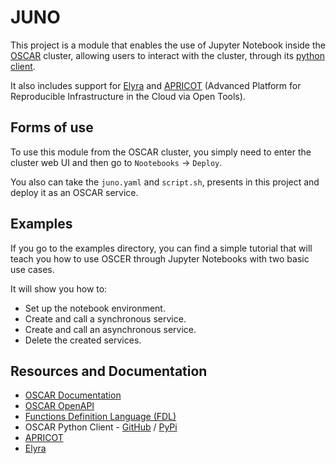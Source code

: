 # JUNO 

This project is a module that enables the use of Jupyter Notebook inside the [OSCAR](https://oscar.grycap.net/) cluster, allowing users to interact with the cluster, through its [python client](https://github.com/grycap/oscar_python).  

It also includes support for [Elyra](https://github.com/elyra-ai/elyra) and [APRICOT](https://github.com/grycap/apricotlab) (Advanced Platform for Reproducible Infrastructure in the Cloud via Open Tools).

## Forms of use

To use this module from the OSCAR cluster, you simply need to enter the cluster web UI and then go to `Nootebooks` -> `Deploy`.

You also can take the `juno.yaml` and `script.sh`, presents in this project and deploy it as an OSCAR service.

## Examples

If you go to the examples directory, you can find a simple tutorial that will teach you how to use OSCER through Jupyter Notebooks with two basic use cases.

It will show you how to:
- Set up the notebook environment.
- Create and call a synchronous service. 
- Create and call an asynchronous service.
- Delete the created services.

## Resources and Documentation

- [OSCAR Documentation](https://docs.oscar.grycap.net/)  
- [OSCAR OpenAPI](https://docs.oscar.grycap.net/api/)  
- [Functions Definition Language (FDL)](https://docs.oscar.grycap.net/fdl/)   
- OSCAR Python Client - [GitHub](https://github.com/grycap/oscar_python) / [PyPi](https://pypi.org/project/oscar-python/)    
- [APRICOT](https://github.com/grycap/apricotlab)   
- [Elyra](https://github.com/elyra-ai/elyra) 